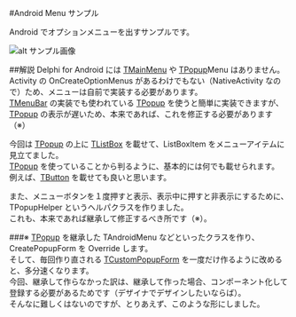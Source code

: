 #Android Menu サンプル

Android でオプションメニューを出すサンプルです。

![alt サンプル画像](https://raw.github.com/freeonterminate/delphi/master/Samples/Android/Menu/screenshot.png)

##解説
Delphi for Android には [TMainMenu](http://docwiki.embarcadero.com/Libraries/XE5/ja/FMX.Menus.TMainMenu) や [TPopup](http://docwiki.embarcadero.com/Libraries/XE5/ja/FMX.Controls.TPopup)Menu はありません。  
Activity の OnCreateOptionMenus があるわけでもない（NativeActivity なので）ため、メニューは自前で実装する必要があります。  
[TMenuBar](http://docwiki.embarcadero.com/Libraries/XE5/ja/FMX.Menus.TMenuBar) の実装でも使われている [TPopup](http://docwiki.embarcadero.com/Libraries/XE5/ja/FMX.Controls.TPopup) を使うと簡単に実装できますが、[TPopup](http://docwiki.embarcadero.com/Libraries/XE5/ja/FMX.Controls.TPopup) の表示が遅いため、本来であれば、これを修正する必要があります（※）  

今回は [TPopup](http://docwiki.embarcadero.com/Libraries/XE5/ja/FMX.Controls.TPopup) の上に [TListBox](http://docwiki.embarcadero.com/Libraries/XE5/ja/FMX.ListBox.TListBox) を載せて、ListBoxItem をメニューアイテムに見立てました。  
[TPopup](http://docwiki.embarcadero.com/Libraries/XE5/ja/FMX.Controls.TPopup) を使っていることから判るように、基本的には何でも載せられます。  
例えば、[TButton](http://docwiki.embarcadero.com/Libraries/XE5/ja/FMX.StdCtrls.TButton) を載せても良いと思います。  

また、メニューボタンを１度押すと表示、表示中に押すと非表示にするために、TPopupHelper というヘルパクラスを作りました。  
これも、本来であれば継承して修正するべき所です（※）。  

###※
[TPopup](http://docwiki.embarcadero.com/Libraries/XE5/ja/FMX.Controls.TPopup) を継承した TAndroidMenu などといったクラスを作り、CreatePopupForm を Override します。  
そして、毎回作り直される [TCustomPopupForm](http://docwiki.embarcadero.com/Libraries/XE5/ja/FMX.Forms.TCustomPopupForm) を一度だけ作るように改めると、多分速くなります。  
今回、継承して作らなかった訳は、継承して作った場合、コンポーネント化して登録する必要があるためです（デザイナでデザインしたいならば）。  
そんなに難しくはないのですが、とりあえず、このような形にしました。  
